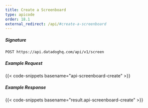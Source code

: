```yaml
---
title: Create a Screenboard
type: apicode
order: 18.1
external_redirect: /api/#create-a-screenboard
---
```


##### Signature
`POST https://api.datadoghq.com/api/v1/screen`
##### Example Request
{{< code-snippets basename="api-screenboard-create" >}}
##### Example Response
{{< code-snippets basename="result.api-screenboard-create" >}}